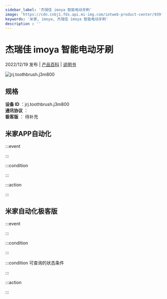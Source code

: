 ```yaml
---
sidebar_label: '杰瑞佳 imoya 智能电动牙刷'
image: 'https://cdn.cnbj1.fds.api.mi-img.com/iotweb-product-center/939f8e97c58e9310bc5787e376d277eb_1667184604038.png?GalaxyAccessKeyId=AKVGLQWBOVIRQ3XLEW&Expires=9223372036854775807&Signature=ywlUIGDue3BZtXoLUgnVUoFTsC4='
keywords: '米家, imoya, 杰瑞佳 imoya 智能电动牙刷'
description : ''
---
```

# 杰瑞佳 imoya 智能电动牙刷

2022/12/19 发布 | [产品百科](https://home.mi.com/webapp/content/baike/product/index.html?model=jrj.toothbrush.j3m800/) | [说明书](https://home.mi.com/views/introduction.html?model=jrj.toothbrush.j3m800&region=cn)

![jrj.toothbrush.j3m800](https://cdn.cnbj1.fds.api.mi-img.com/iotweb-product-center/939f8e97c58e9310bc5787e376d277eb_1667184604038.png?GalaxyAccessKeyId=AKVGLQWBOVIRQ3XLEW&Expires=9223372036854775807&Signature=ywlUIGDue3BZtXoLUgnVUoFTsC4=)

## 规格  
> 
**设备 ID** ：jrj.toothbrush.j3m800  
**通讯协议** ：  
**极客版**  ： 待补充 


## 米家APP自动化  

:::event  

:::

:::condition  

:::

:::action   

:::

## 米家自动化极客版  

:::event  

:::

:::condition  

:::

:::condition 可查询的状态条件  

:::

:::action  

:::

        
